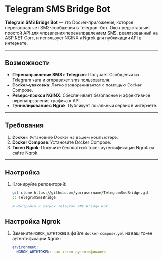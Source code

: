# Telegram SMS Bridge Bot

**Telegram SMS Bridge Bot** — это Docker-приложение, которое перенаправляет SMS-сообщения в Telegram-бот. Оно предоставляет простой API для управления перенаправлением SMS, реализованный на ASP.NET Core, и использует NGINX и Ngrok для публикации API в интернете.

---

## Возможности

- **Перенаправление SMS в Telegram**: Получает Сообщения из Telegram чата и отправляет sms пользователя.
- **Docker-упаковка**: Легко разворачивается с помощью Docker Compose.
- **Реверс-прокси NGINX**: Обеспечивает безопасное и эффективное перенаправление трафика к API.
- **Туннелирование с Ngrok**: Публикует локальный сервис в интернете.

---

## Требования

1. **Docker**: Установите Docker на вашем компьютере.
2. **Docker Compose**: Установите Docker Compose.
3. **Токен Ngrok**: Получите бесплатный токен аутентификации Ngrok на [сайте Ngrok](https://ngrok.com/).

---

## Настройка

1. Клонируйте репозиторий:
   ```bash
   git clone https://github.com/yourusername/TelegramSmsBridge.git
   cd TelegramSmsBridge

   # Настройка и запуск Telegram SMS Bridge Bot

## Настройка Ngrok

1. Замените `NGROK_AUTHTOKEN` в файле `docker-compose.yml` на ваш токен аутентификации Ngrok:
   ```yaml
   environment:
     NGROK_AUTHTOKEN: ваш_токен_аутентификации
